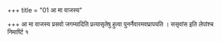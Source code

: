 +++
title = "01 आ मा वाजस्य"

+++
आ मा वाजस्य प्रसवो जगम्यादिति प्रत्यासृतेषु हुत्वा पुनर्नैवारमवघ्रापयति । ससृवांस इति लेपांश्च निमार्ष्टि १